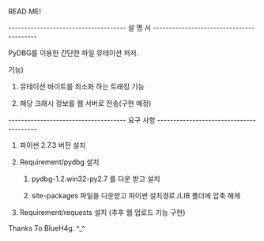 ﻿READ ME!

------------------------------------- 설 명 서 -----------------------------------------


PyDBG를 이용한 간단한 파일 뮤테이션 퍼저.


기능)

1. 뮤테이션 바이트를 최소화 하는 트래킹 기능

2. 해당 크래시 정보를 웹 서버로 전송(구현 예정)


------------------------------------- 요구 사항 ----------------------------------------

1. 파이썬 2.7.3 버전 설치

2. Requirement/pydbg 설치
	
	1) pydbg-1.2.win32-py2.7 를 다운 받고 설치
	
	2) site-packages 파일을 다운받고 파이썬 설치경로 /LIB 폴더에 압축 해제

3. Requirement/requests 설치 (추후 웹 업로드 기능 구현)


Thanks To BlueH4g. ^_^